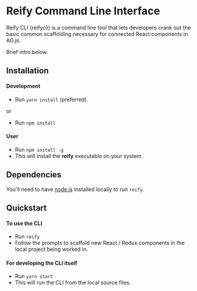 # Reify Command Line Interface

Reify CLI (reifycli) is a command line tool that lets developers crank out the basic common scaffolding necessary for connected React components in AG.js.

Brief intro below.

## Installation

#### Development
 - Run `yarn install` (preferred)

or
 - Run `npm install`

#### User
 - Run `npm install -g`
 - This will install the __reify__ executable on your system.

## Dependencies

You'll need to have [node.js](http://nodejs.org/) installed locally to run `reify`.

## Quickstart

#### To use the CLI
 - Run `reify`
 - Follow the prompts to scaffold new React / Redux components in the local project being worked in.

#### For developing the CLI itself
 - Run `yarn start`
 - This will run the CLI from the local source files.